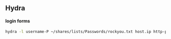 ## Hydra
#### login forms
```bash
hydra -l username-P ~/shares/lists/Passwords/rockyou.txt host.ip http-post-form "/login.php:username=^USER^&password=^PASS^&sub=Login:Invalid username or password.”
```

